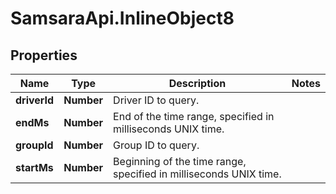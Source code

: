 # SamsaraApi.InlineObject8

## Properties
Name | Type | Description | Notes
------------ | ------------- | ------------- | -------------
**driverId** | **Number** | Driver ID to query. | 
**endMs** | **Number** | End of the time range, specified in milliseconds UNIX time. | 
**groupId** | **Number** | Group ID to query. | 
**startMs** | **Number** | Beginning of the time range, specified in milliseconds UNIX time. | 



